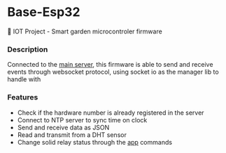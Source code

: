 # Base-Esp32
🤖  IOT Project - Smart garden microcontroler firmware


### Description

Connected to the [main server](https://github.com/heronmaioli/node-js-socket-io), this firmware is able to send and receive events through websocket protocol,
using socket io as the manager lib to handle with 


### Features

- Check if the hardware number is already registered in the server
- Connect to NTP server to sync time on clock
- Send and receive data as JSON
- Read and transmit from a DHT sensor
- Change solid relay status through the [app](https://github.com/heronmaioli/expo-NectahGrow) commands
